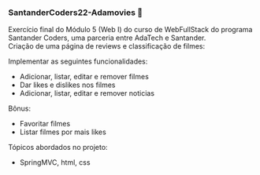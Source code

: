 ### SantanderCoders22-Adamovies :red_circle:
Exercício final do Módulo 5 (Web I) do curso de WebFullStack do programa Santander Coders, uma parceria entre AdaTech e Santander.  
Criação de uma página de reviews e classificação de filmes:

Implementar as seguintes funcionalidades:
* Adicionar, listar, editar e remover filmes
* Dar likes e dislikes nos filmes
* Adicionar, listar, editar e remover noticias  

Bônus:
* Favoritar filmes
* Listar filmes por mais likes

Tópicos abordados no projeto:
* SpringMVC, html, css
